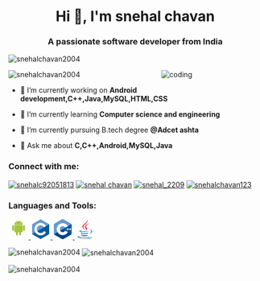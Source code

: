 <h1 align="center">Hi 👋, I'm snehal chavan</h1>
<h3 align="center">A passionate software developer from India</h3>

<p align="left"> <img src="https://komarev.com/ghpvc/?username=snehalchavan2004&label=Profile%20views&color=0e75b6&style=flat" alt="snehalchavan2004" /> </p>
<img align="right" alt="coding " width="200" src="https://miro.medium.com/max/1400/1*qdAW1TjCN57h1lbuuzvchg.gif">
<p align="left"> <img src="https://komarev.com/ghpvc/?username=snehalchavan2004&label=Profile%20views&color=0e75b6&style=flat" alt="snehalchavan2004" /> </p>


- 🔭 I’m currently working on **Android development,C++,Java,MySQL,HTML,CSS**

- 🌱 I’m currently learning **Computer science and engineering**

- 👯 I’m currently pursuing B.tech degree **@Adcet ashta**

- 💬 Ask me about **C,C++,Android,MySQL,Java**

<h3 align="left">Connect with me:</h3>
<p align="left">
<a href="https://twitter.com/snehalc92051813" target="blank"><img align="center" src="https://raw.githubusercontent.com/rahuldkjain/github-profile-readme-generator/master/src/images/icons/Social/twitter.svg" alt="snehalc92051813" height="30" width="40" /></a>
<a href="https://linkedin.com/in/snehal chavan" target="blank"><img align="center" src="https://raw.githubusercontent.com/rahuldkjain/github-profile-readme-generator/master/src/images/icons/Social/linked-in-alt.svg" alt="snehal chavan" height="30" width="40" /></a>
<a href="https://instagram.com/snehal_2209" target="blank"><img align="center" src="https://raw.githubusercontent.com/rahuldkjain/github-profile-readme-generator/master/src/images/icons/Social/instagram.svg" alt="snehal_2209" height="30" width="40" /></a>
<a href="https://www.leetcode.com/snehalchavan123" target="blank"><img align="center" src="https://raw.githubusercontent.com/rahuldkjain/github-profile-readme-generator/master/src/images/icons/Social/leet-code.svg" alt="snehalchavan123" height="30" width="40" /></a>
</p>

<h3 align="left">Languages and Tools:</h3>
<p align="left"> <a href="https://developer.android.com" target="_blank" rel="noreferrer"> <img src="https://raw.githubusercontent.com/devicons/devicon/master/icons/android/android-original-wordmark.svg" alt="android" width="40" height="40"/> </a> <a href="https://www.cprogramming.com/" target="_blank" rel="noreferrer"> <img src="https://raw.githubusercontent.com/devicons/devicon/master/icons/c/c-original.svg" alt="c" width="40" height="40"/> </a> <a href="https://www.w3schools.com/cpp/" target="_blank" rel="noreferrer"> <img src="https://raw.githubusercontent.com/devicons/devicon/master/icons/cplusplus/cplusplus-original.svg" alt="cplusplus" width="40" height="40"/> </a> <a href="https://www.java.com" target="_blank" rel="noreferrer"> <img src="https://raw.githubusercontent.com/devicons/devicon/master/icons/java/java-original.svg" alt="java" width="40" height="40"/> </a> </p>

<p><img align="left" src="https://github-readme-stats.vercel.app/api/top-langs?username=snehalchavan2004&show_icons=true&locale=en&layout=compact" alt="snehalchavan2004" /></p>

<p>&nbsp;<img align="center" src="https://github-readme-stats.vercel.app/api?username=snehalchavan2004&show_icons=true&locale=en" alt="snehalchavan2004" /></p>

<p><img align="center" src="https://github-readme-streak-stats.herokuapp.com/?user=snehalchavan2004&" alt="snehalchavan2004" /></p>
